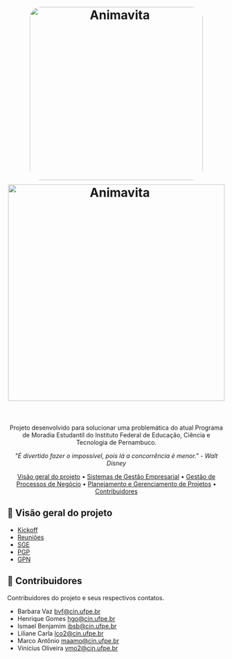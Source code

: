 <h1 align="center">
  <br>
  <img src="https://i.imgur.com/JUAzsa0.jpg" alt="Animavita" width="400px" style="border-radius: 25px; margin-bottom: 10px">
  <img src="https://i.imgur.com/HDqKIG4.png" alt="Animavita" width="500px">
  <br><br>
</h1>

<p align="center">Projeto desenvolvido para solucionar uma problemática do atual Programa de Moradia Estudantil do Instituto Federal de Educação, Ciência e Tecnologia de Pernambuco.</p>

<p align="center"><i>"É divertido fazer o impossível, pois lá a concorrência é menor." - Walt Disney</i> </p>

<p align="center">
  <a href="#page_facing_up-vis%C3%A3o-geral-do-projeto">Visão geral do projeto</a> •
  <a href="#">Sistemas de Gestão Empresarial</a> •
  <a href="#">Gestão de Processos de Negócio</a> •
  <a href="#">Planejamento e Gerenciamento de Projetos</a> •
  <a href="#raising_hand-contribuidores">Contribuidores</a>
</p>

## :page_facing_up: **Visão geral do projeto**

-   [Kickoff](https://github.com/ismaelbenjamim/projeto-moradia-ifpe/tree/main/Kickoff)
-   [Reuniões](https://github.com/ismaelbenjamim/projeto-moradia-ifpe/tree/main/Reuniões)
-   [SGE](https://github.com/ismaelbenjamim/projeto-moradia-ifpe/tree/main/SGE)
-   [PGP](https://github.com/ismaelbenjamim/projeto-moradia-ifpe/tree/main/PGP)
-   [GPN](https://github.com/ismaelbenjamim/projeto-moradia-ifpe/tree/main/GPN)

## :raising_hand: **Contribuidores**

Contribuidores do projeto e seus respectivos contatos.

* Barbara Vaz <bvf@cin.ufpe.br>
* Henrique Gomes <hgo@cin.ufpe.br>
* Ismael Benjamim <ibsb@cin.ufpe.br>
* Liliane Carla <lco2@cin.ufpe.br>
* Marco Antônio <maamo@cin.ufpe.br>
* Vinícius Oliveira <vmo2@cin.ufpe.br>

